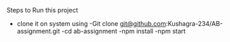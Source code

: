 
Steps to Run this project
- clone it on system using 
-Git clone git@github.com:Kushagra-234/AB-assignment.git
-cd ab-assignment
-npm install
-npm start
